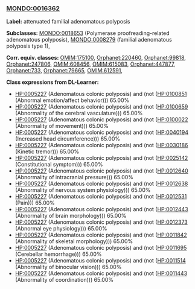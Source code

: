 
### [MONDO:0016362](http://purl.obolibrary.org/obo/MONDO_0016362)
**Label:** attenuated familial adenomatous polyposis

**Subclasses:** [MONDO:0018653](http://purl.obolibrary.org/obo/MONDO_0018653) (Polymerase proofreading-related adenomatous polyposis), [MONDO:0008279](http://purl.obolibrary.org/obo/MONDO_0008279) (familial adenomatous polyposis type 1), 

**Corr. equiv. classes:** [OMIM:175100](http://purl.obolibrary.org/obo/OMIM_175100), [Orphanet:220460](http://www.orpha.net/ORDO/Orphanet_220460), [Orphanet:99818](http://www.orpha.net/ORDO/Orphanet_99818), [Orphanet:247806](http://www.orpha.net/ORDO/Orphanet_247806), [OMIM:608456](http://purl.obolibrary.org/obo/OMIM_608456), [OMIM:615083](http://purl.obolibrary.org/obo/OMIM_615083), [Orphanet:447877](http://www.orpha.net/ORDO/Orphanet_447877), [Orphanet:733](http://www.orpha.net/ORDO/Orphanet_733), [Orphanet:79665](http://www.orpha.net/ORDO/Orphanet_79665), [OMIM:612591](http://purl.obolibrary.org/obo/OMIM_612591), 

**Class expressions from DL-Learner:**

- [HP:0005227](http://purl.obolibrary.org/obo/HP_0005227) (Adenomatous colonic polyposis) and (not ([HP:0100851](http://purl.obolibrary.org/obo/HP_0100851) (Abnormal emotion/affect behavior))) 65.00%
- [HP:0005227](http://purl.obolibrary.org/obo/HP_0005227) (Adenomatous colonic polyposis) and (not ([HP:0100659](http://purl.obolibrary.org/obo/HP_0100659) (Abnormality of the cerebral vasculature))) 65.00%
- [HP:0005227](http://purl.obolibrary.org/obo/HP_0005227) (Adenomatous colonic polyposis) and (not ([HP:0100022](http://purl.obolibrary.org/obo/HP_0100022) (Abnormality of movement))) 65.00%
- [HP:0005227](http://purl.obolibrary.org/obo/HP_0005227) (Adenomatous colonic polyposis) and (not ([HP:0040194](http://purl.obolibrary.org/obo/HP_0040194) (Increased head circumference))) 65.00%
- [HP:0005227](http://purl.obolibrary.org/obo/HP_0005227) (Adenomatous colonic polyposis) and (not ([HP:0030186](http://purl.obolibrary.org/obo/HP_0030186) (Kinetic tremor))) 65.00%
- [HP:0005227](http://purl.obolibrary.org/obo/HP_0005227) (Adenomatous colonic polyposis) and (not ([HP:0025142](http://purl.obolibrary.org/obo/HP_0025142) (Constitutional symptom))) 65.00%
- [HP:0005227](http://purl.obolibrary.org/obo/HP_0005227) (Adenomatous colonic polyposis) and (not ([HP:0012640](http://purl.obolibrary.org/obo/HP_0012640) (Abnormality of intracranial pressure))) 65.00%
- [HP:0005227](http://purl.obolibrary.org/obo/HP_0005227) (Adenomatous colonic polyposis) and (not ([HP:0012638](http://purl.obolibrary.org/obo/HP_0012638) (Abnormality of nervous system physiology))) 65.00%
- [HP:0005227](http://purl.obolibrary.org/obo/HP_0005227) (Adenomatous colonic polyposis) and (not ([HP:0012531](http://purl.obolibrary.org/obo/HP_0012531) (Pain))) 65.00%
- [HP:0005227](http://purl.obolibrary.org/obo/HP_0005227) (Adenomatous colonic polyposis) and (not ([HP:0012443](http://purl.obolibrary.org/obo/HP_0012443) (Abnormality of brain morphology))) 65.00%
- [HP:0005227](http://purl.obolibrary.org/obo/HP_0005227) (Adenomatous colonic polyposis) and (not ([HP:0012373](http://purl.obolibrary.org/obo/HP_0012373) (Abnormal eye physiology))) 65.00%
- [HP:0005227](http://purl.obolibrary.org/obo/HP_0005227) (Adenomatous colonic polyposis) and (not ([HP:0011842](http://purl.obolibrary.org/obo/HP_0011842) (Abnormality of skeletal morphology))) 65.00%
- [HP:0005227](http://purl.obolibrary.org/obo/HP_0005227) (Adenomatous colonic polyposis) and (not ([HP:0011695](http://purl.obolibrary.org/obo/HP_0011695) (Cerebellar hemorrhage))) 65.00%
- [HP:0005227](http://purl.obolibrary.org/obo/HP_0005227) (Adenomatous colonic polyposis) and (not ([HP:0011514](http://purl.obolibrary.org/obo/HP_0011514) (Abnormality of binocular vision))) 65.00%
- [HP:0005227](http://purl.obolibrary.org/obo/HP_0005227) (Adenomatous colonic polyposis) and (not ([HP:0011443](http://purl.obolibrary.org/obo/HP_0011443) (Abnormality of coordination))) 65.00%


